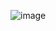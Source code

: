 ![image](https://user-images.githubusercontent.com/54838771/71767039-dc118b00-2f39-11ea-902f-e62bb7f0db39.png)
